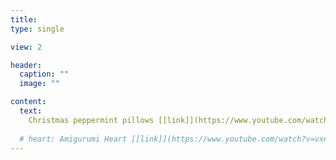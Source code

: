 ```yaml
---
title:    
type: single

view: 2

header:
  caption: ""
  image: ""

content:
  text:
    Christmas peppermint pillows [[link]](https://www.youtube.com/watch?v=cbMhZ4kwLKk)
  
  # heart: Amigurumi Heart [[link]](https://www.youtube.com/watch?v=vxn93raVYxg&list=PLvzWNB_Nxz5upP4wx-QbhK5SIDc-ig_j7&index=13)
---
```


